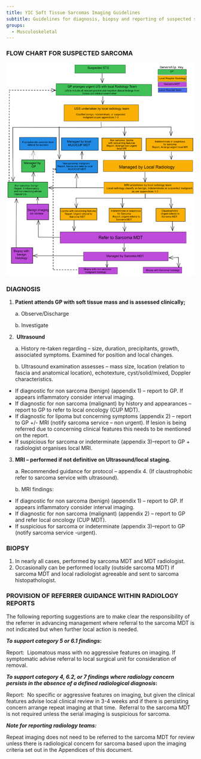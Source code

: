 ```yaml
---
title: YIC Soft Tissue Sarcomas Imaging Guidelines
subtitle: Guidelines for diagnosis, biopsy and reporting of suspected sarcoma
groups:
  - Musculoskeletal
---
```

### **FLOW CHART FOR SUSPECTED SARCOMA**

![](/images/sarcoma.png)

### **DIAGNOSIS**

1. **Patient attends GP with soft tissue mass and is assessed clinically;**

   a. Observe/Discharge

   b. Investigate
2.  **Ultrasound**

   a. History re-taken regarding – size, duration, precipitants, growth, associated symptoms. Examined for position and local changes.

   b. Ultrasound examination assesses – mass size, location (relation to fascia and anatomical location), echotexture, cyst/solid/mixed, Doppler characteristics.                                                                                                                  

* If diagnostic for non sarcoma (benign) (appendix 1) – report to GP. If appears inflammatory consider interval imaging.                                                            
* If diagnostic for non sarcoma (malignant) by history and appearances – report to GP to refer to local oncology (CUP MDT).
* If diagnostic for lipoma but concerning symptoms (appendix 2) – report to GP +/- MRI (notify sarcoma service – non urgent). If lesion is being referred due to concerning clinical features this needs to be mentioned on the report.
* If suspicious for sarcoma or indeterminate (appendix 3)–report to GP + radiologist organises local MRI.

3. **MRI – performed if not definitive on Ultrasound/local staging.**

   a. Recommended guidance for protocol – appendix 4. (If claustrophobic refer to sarcoma service with ultrasound).

   b. MRI findings:

* If diagnostic for non sarcoma (benign) (appendix 1) – report to GP. If appears inflammatory consider interval imaging.
* If diagnostic for non sarcoma (malignant) (appendix 2) – report to GP and refer local oncology (CUP MDT).
* If suspicious for sarcoma or indeterminate (appendix 3)–report to GP (notify sarcoma service -urgent).

### BIOPSY

1. In nearly all cases, performed by sarcoma MDT and MDT radiologist.
2. Occasionally can be performed locally (outside sarcoma MDT) if sarcoma MDT and local radiologist agreeable and sent to sarcoma histopathologist.

### PROVISION OF REFERRER GUIDANCE WITHIN RADIOLOGY REPORTS

The following reporting suggestions are to make clear the responsibility of the referrer in advancing management where referral to the sarcoma MDT is not indicated but when further local action is needed.

***To support category 5 or 6.1 findings*:**

Report:  Lipomatous mass with no aggressive features on imaging. If symptomatic advise referral to local surgical unit for consideration of removal.

***To support category 4, 6.2, or 7 findings where radiology concern persists in the absence of a defined radiological diagnosis*:**

Report:  No specific or aggressive features on imaging, but given the clinical features advise local clinical review in 3-4 weeks and if there is persisting concern arrange repeat imaging at that time.  Referral to the sarcoma MDT is not required unless the serial imaging is suspicious for sarcoma.

***Note for reporting radiology teams:***

Repeat imaging does not need to be referred to the sarcoma MDT for review unless there is radiological concern for sarcoma based upon the imaging criteria set out in the Appendices of this document.